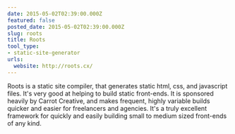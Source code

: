 ```yaml
---
date: 2015-05-02T02:39:00.000Z
featured: false
posted_date: 2015-05-02T02:39:00.000Z
slug: roots
title: Roots
tool_type:
- static-site-generator
urls:
  website: http://roots.cx/
---
```


Roots is a static site compiler, that generates static html, css, and javascript files. It's very good at helping to build static front-ends. It is sponsored heavily by Carrot Creative, and makes frequent, highly variable builds quicker and easier for freelancers and agencies. It's a truly excellent framework for quickly and easily building small to medium sized front-ends of any kind.




